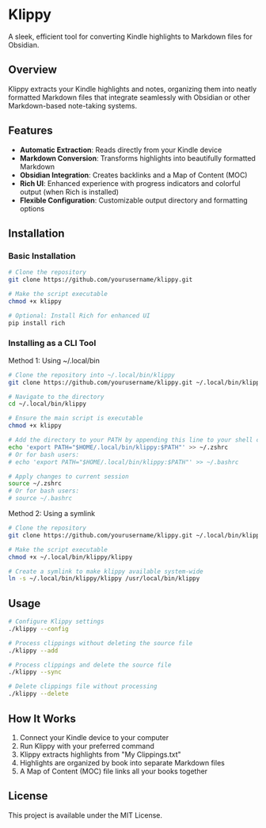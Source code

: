 # Klippy

A sleek, efficient tool for converting Kindle highlights to Markdown files for Obsidian.

## Overview

Klippy extracts your Kindle highlights and notes, organizing them into neatly formatted Markdown files that integrate seamlessly with Obsidian or other Markdown-based note-taking systems.

## Features

- **Automatic Extraction**: Reads directly from your Kindle device
- **Markdown Conversion**: Transforms highlights into beautifully formatted Markdown
- **Obsidian Integration**: Creates backlinks and a Map of Content (MOC)
- **Rich UI**: Enhanced experience with progress indicators and colorful output (when Rich is installed)
- **Flexible Configuration**: Customizable output directory and formatting options

## Installation

### Basic Installation

```bash
# Clone the repository
git clone https://github.com/yourusername/klippy.git

# Make the script executable
chmod +x klippy

# Optional: Install Rich for enhanced UI
pip install rich
```

### Installing as a CLI Tool

Method 1: Using ~/.local/bin
```bash
# Clone the repository into ~/.local/bin/klippy
git clone https://github.com/yourusername/klippy.git ~/.local/bin/klippy

# Navigate to the directory
cd ~/.local/bin/klippy

# Ensure the main script is executable
chmod +x klippy

# Add the directory to your PATH by appending this line to your shell config file
echo 'export PATH="$HOME/.local/bin/klippy:$PATH"' >> ~/.zshrc
# Or for bash users:
# echo 'export PATH="$HOME/.local/bin/klippy:$PATH"' >> ~/.bashrc

# Apply changes to current session
source ~/.zshrc
# Or for bash users:
# source ~/.bashrc
```

Method 2: Using a symlink
```bash
# Clone the repository
git clone https://github.com/yourusername/klippy.git ~/.local/bin/klippy

# Make the script executable
chmod +x ~/.local/bin/klippy/klippy

# Create a symlink to make klippy available system-wide
ln -s ~/.local/bin/klippy/klippy /usr/local/bin/klippy
```

## Usage

```bash
# Configure Klippy settings
./klippy --config

# Process clippings without deleting the source file
./klippy --add

# Process clippings and delete the source file
./klippy --sync

# Delete clippings file without processing
./klippy --delete
```

## How It Works

1. Connect your Kindle device to your computer
2. Run Klippy with your preferred command
3. Klippy extracts highlights from "My Clippings.txt"
4. Highlights are organized by book into separate Markdown files
5. A Map of Content (MOC) file links all your books together

## License

This project is available under the MIT License.
